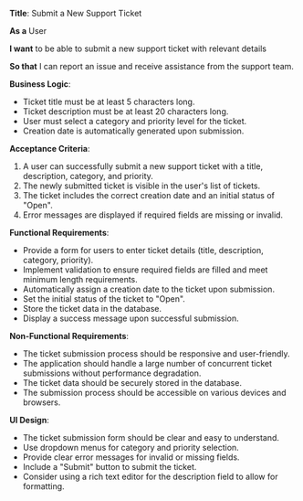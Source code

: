 **Title**: Submit a New Support Ticket

**As a** User

**I want** to be able to submit a new support ticket with relevant details

**So that** I can report an issue and receive assistance from the support team.

**Business Logic**:
- Ticket title must be at least 5 characters long.
- Ticket description must be at least 20 characters long.
- User must select a category and priority level for the ticket.
- Creation date is automatically generated upon submission.

**Acceptance Criteria**:
1.  A user can successfully submit a new support ticket with a title, description, category, and priority.
2.  The newly submitted ticket is visible in the user's list of tickets.
3.  The ticket includes the correct creation date and an initial status of "Open".
4.  Error messages are displayed if required fields are missing or invalid.

**Functional Requirements**:
-  Provide a form for users to enter ticket details (title, description, category, priority).
-  Implement validation to ensure required fields are filled and meet minimum length requirements.
-  Automatically assign a creation date to the ticket upon submission.
-  Set the initial status of the ticket to "Open".
-  Store the ticket data in the database.
-  Display a success message upon successful submission.

**Non-Functional Requirements**:
-  The ticket submission process should be responsive and user-friendly.
-  The application should handle a large number of concurrent ticket submissions without performance degradation.
-  The ticket data should be securely stored in the database.
-  The submission process should be accessible on various devices and browsers.

**UI Design**:
-  The ticket submission form should be clear and easy to understand.
-  Use dropdown menus for category and priority selection.
-  Provide clear error messages for invalid or missing fields.
-  Include a "Submit" button to submit the ticket.
-  Consider using a rich text editor for the description field to allow for formatting.
